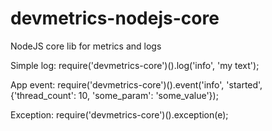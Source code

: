 # devmetrics-nodejs-core
NodeJS core lib for metrics and logs

Simple log:
require('devmetrics-core')().log('info', 'my text');

App event:
require('devmetrics-core')().event('info', 'started', {'thread_count': 10, 'some_param': 'some_value'});

Exception:
require('devmetrics-core')().exception(e);
